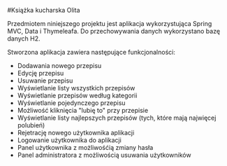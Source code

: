 #Książka kucharska Olita

Przedmiotem niniejszego projektu jest aplikacja wykorzystująca Spring MVC, Data i Thymeleafa. Do przechowywania danych wykorzystano bazę danych H2.

Stworzona aplikacja zawiera następujące funkcjonalności:

- Dodawania nowego przepisu
- Edycję przepisu
- Usuwanie przepisu
- Wyświetlanie listy wszystkich przepisów
- Wyświetlanie przepisów według kategorii 
- Wyświetlanie pojedynczego przepisu
- Możliwość kliknięcia "lubię to" przy przepisie
- Wyświetlanie listy najlepszych przepisów (tych, które mają najwięcej polubień)
- Rejetrację nowego użytkownika aplikacji
- Logowanie użytkownika do aplikacji
- Panel użytkownika z możliwośćią zmiany hasła
- Panel administratora z możliwością usuwania użytkowników

